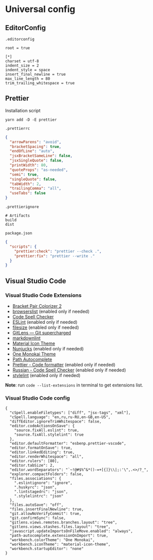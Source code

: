 # Universal config

## EditorConfig

`.editorconfig`

```editor-config
root = true

[*]
charset = utf-8
indent_size = 2
indent_style = space
insert_final_newline = true
max_line_length = 80
trim_trailing_whitespace = true
```

## Prettier

Installation script

```shell
yarn add -D -E prettier
```

`.prettierrc`

```json
{
  "arrowParens": "avoid",
  "bracketSpacing": true,
  "endOfLine": "auto",
  "jsxBracketSameLine": false,
  "jsxSingleQuote": false,
  "printWidth": 80,
  "quoteProps": "as-needed",
  "semi": true,
  "singleQuote": false,
  "tabWidth": 2,
  "trailingComma": "all",
  "useTabs": false
}
```

`.prettierignore`

```ignore
# Artifacts
build
dist
```

`package.json`

```json
{
  "scripts": {
    "prettier:check": "prettier --check .",
    "prettier:fix": "prettier --write ."
  }
}
```

## Visual Studio Code

### Visual Studio Code Extensions

- [Bracket Pair Colorizer 2](https://marketplace.visualstudio.com/items?itemName=CoenraadS.bracket-pair-colorizer-2)
- [browserslist](https://marketplace.visualstudio.com/items?itemName=webben.browserslist) (enabled only if needed)
- [Code Spell Checker](https://marketplace.visualstudio.com/items?itemName=streetsidesoftware.code-spell-checker)
- [ESLint](https://marketplace.visualstudio.com/items?itemName=dbaeumer.vscode-eslint) (enabled only if needed)
- [filesize](https://marketplace.visualstudio.com/items?itemName=mkxml.vscode-filesize) (enabled only if needed)
- [GitLens — Git supercharged](https://marketplace.visualstudio.com/items?itemName=eamodio.gitlens)
- [markdownlint](https://marketplace.visualstudio.com/items?itemName=DavidAnson.vscode-markdownlint)
- [Material Icon Theme](https://marketplace.visualstudio.com/items?itemName=PKief.material-icon-theme)
- [Nunjucks](https://marketplace.visualstudio.com/items?itemName=ronnidc.nunjucks) (enabled only if needed)
- [One Monokai Theme](https://marketplace.visualstudio.com/items?itemName=azemoh.one-monokai)
- [Path Autocomplete](https://marketplace.visualstudio.com/items?itemName=ionutvmi.path-autocomplete)
- [Prettier - Code formatter](https://marketplace.visualstudio.com/items?itemName=esbenp.prettier-vscode) (enabled only if needed)
- [Russian - Code Spell Checker](https://marketplace.visualstudio.com/items?itemName=streetsidesoftware.code-spell-checker-russian) (enabled only if needed)
- [stylelint](https://marketplace.visualstudio.com/items?itemName=stylelint.vscode-stylelint) (enabled only if needed)

**Note**: run `code --list-extensions` in terminal to get extensions list.

### Visual Studio Code config

```jsonc
{
  "cSpell.enableFiletypes": ["diff", "jsx-tags", "xml"],
  "cSpell.language": "en,ru,ru-RU,en-GB,en-US",
  "diffEditor.ignoreTrimWhitespace": false,
  "editor.codeActionsOnSave": {
    "source.fixAll.eslint": true,
    "source.fixAll.stylelint": true
  },
  "editor.defaultFormatter": "esbenp.prettier-vscode",
  "editor.formatOnSave": true,
  "editor.linkedEditing": true,
  "editor.renderWhitespace": "all",
  "editor.rulers": [80],
  "editor.tabSize": 2,
  "editor.wordSeparators": "`~!@#$%^&*()-=+[{]}\\|;:'\",.<>/?_",
  "explorer.compactFolders": false,
  "files.associations": {
    ".eslintignore": "ignore",
    ".huskyrc": "json",
    ".lintstagedrc": "json",
    ".stylelintrc": "json"
  },
  "files.autoSave": "off",
  "files.insertFinalNewline": true,
  "git.allowNoVerifyCommit": true,
  "git.confirmSync": false,
  "gitlens.views.remotes.branches.layout": "tree",
  "gitlens.views.stashes.files.layout": "tree",
  "javascript.updateImportsOnFileMove.enabled": "always",
  "path-autocomplete.extensionOnImport": true,
  "workbench.colorTheme": "One Monokai",
  "workbench.iconTheme": "material-icon-theme",
  "workbench.startupEditor": "none"
}
```
